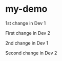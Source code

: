my-demo
=======
1st change in Dev 1

First change in Dev 2

2nd change in Dev 1

Second change in Dev 2
